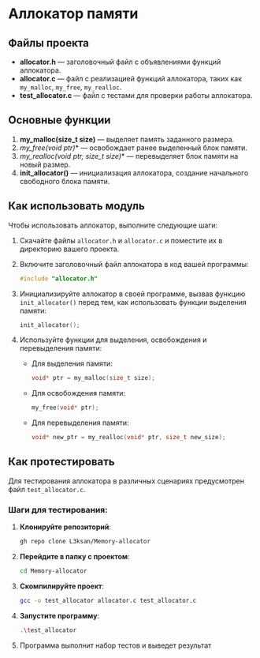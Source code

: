 # Аллокатор памяти

## Файлы проекта

- **allocator.h** — заголовочный файл с объявлениями функций аллокатора.
- **allocator.c** — файл с реализацией функций аллокатора, таких как `my_malloc`, `my_free`, `my_realloc`.
- **test_allocator.c** — файл с тестами для проверки работы аллокатора.

## Основные функции

1. **my_malloc(size_t size)** — выделяет память заданного размера.
2. **my_free(void* ptr)** — освобождает ранее выделенный блок памяти.
3. **my_realloc(void* ptr, size_t size)** — перевыделяет блок памяти на новый размер.
4. **init_allocator()** — инициализация аллокатора, создание начального свободного блока памяти.

## Как использовать модуль

Чтобы использовать аллокатор, выполните следующие шаги:

1. Скачайте файлы `allocator.h` и `allocator.c` и поместите их в директорию вашего проекта.
2. Включите заголовочный файл аллокатора в код вашей программы:
   ```c
   #include "allocator.h"
   ```

3. Инициализируйте аллокатор в своей программе, вызвав функцию `init_allocator()` перед тем, как использовать функции выделения памяти:
   ```c
   init_allocator();
   ```

4. Используйте функции для выделения, освобождения и перевыделения памяти:

   - Для выделения памяти:
     ```c
     void* ptr = my_malloc(size_t size);
     ```
   
   - Для освобождения памяти:
     ```c
     my_free(void* ptr);
     ```

   - Для перевыделения памяти:
     ```c
     void* new_ptr = my_realloc(void* ptr, size_t new_size);
     ```


## Как протестировать

Для тестирования аллокатора в различных сценариях предусмотрен файл `test_allocator.c`.

### Шаги для тестирования:

1. **Клонируйте репозиторий**:
    ```bash
    gh repo clone L3ksan/Memory-allocator
    ```
2. **Перейдите в папку с проектом**:
    ```bash
    cd Memory-allocator
    ```
3. **Скомпилируйте проект**:
    ```bash
    gcc -o test_allocator allocator.c test_allocator.c
    ```
4. **Запустите программу**:
    ```bash
    .\test_allocator
    ```
5. Программа выполнит набор тестов и выведет результат